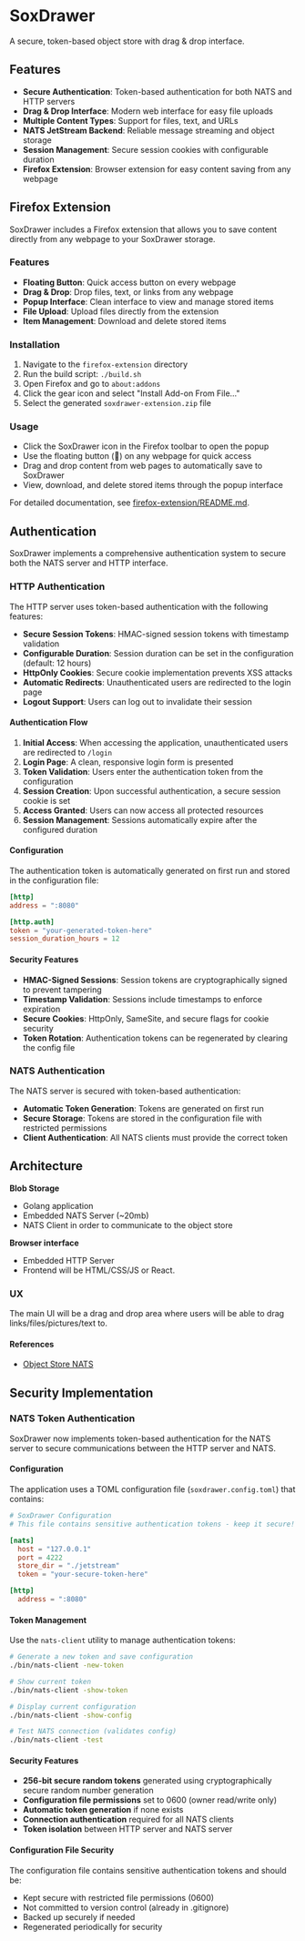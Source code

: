 # SoxDrawer

A secure, token-based object store with drag & drop interface.

## Features

- **Secure Authentication**: Token-based authentication for both NATS and HTTP servers
- **Drag & Drop Interface**: Modern web interface for easy file uploads
- **Multiple Content Types**: Support for files, text, and URLs
- **NATS JetStream Backend**: Reliable message streaming and object storage
- **Session Management**: Secure session cookies with configurable duration
- **Firefox Extension**: Browser extension for easy content saving from any webpage

## Firefox Extension

SoxDrawer includes a Firefox extension that allows you to save content directly from any webpage to your SoxDrawer storage.

### Features

- **Floating Button**: Quick access button on every webpage
- **Drag & Drop**: Drop files, text, or links from any webpage
- **Popup Interface**: Clean interface to view and manage stored items
- **File Upload**: Upload files directly from the extension
- **Item Management**: Download and delete stored items

### Installation

1. Navigate to the `firefox-extension` directory
2. Run the build script: `./build.sh`
3. Open Firefox and go to `about:addons`
4. Click the gear icon and select "Install Add-on From File..."
5. Select the generated `soxdrawer-extension.zip` file

### Usage

- Click the SoxDrawer icon in the Firefox toolbar to open the popup
- Use the floating button (📁) on any webpage for quick access
- Drag and drop content from web pages to automatically save to SoxDrawer
- View, download, and delete stored items through the popup interface

For detailed documentation, see [firefox-extension/README.md](firefox-extension/README.md).

## Authentication

SoxDrawer implements a comprehensive authentication system to secure both the NATS server and HTTP interface.

### HTTP Authentication

The HTTP server uses token-based authentication with the following features:

- **Secure Session Tokens**: HMAC-signed session tokens with timestamp validation
- **Configurable Duration**: Session duration can be set in the configuration (default: 12 hours)
- **HttpOnly Cookies**: Secure cookie implementation prevents XSS attacks
- **Automatic Redirects**: Unauthenticated users are redirected to the login page
- **Logout Support**: Users can log out to invalidate their session

#### Authentication Flow

1. **Initial Access**: When accessing the application, unauthenticated users are redirected to `/login`
2. **Login Page**: A clean, responsive login form is presented
3. **Token Validation**: Users enter the authentication token from the configuration
4. **Session Creation**: Upon successful authentication, a secure session cookie is set
5. **Access Granted**: Users can now access all protected resources
6. **Session Management**: Sessions automatically expire after the configured duration

#### Configuration

The authentication token is automatically generated on first run and stored in the configuration file:

```toml
[http]
address = ":8080"

[http.auth]
token = "your-generated-token-here"
session_duration_hours = 12
```

#### Security Features

- **HMAC-Signed Sessions**: Session tokens are cryptographically signed to prevent tampering
- **Timestamp Validation**: Sessions include timestamps to enforce expiration
- **Secure Cookies**: HttpOnly, SameSite, and secure flags for cookie security
- **Token Rotation**: Authentication tokens can be regenerated by clearing the config file

### NATS Authentication

The NATS server is secured with token-based authentication:

- **Automatic Token Generation**: Tokens are generated on first run
- **Secure Storage**: Tokens are stored in the configuration file with restricted permissions
- **Client Authentication**: All NATS clients must provide the correct token

## Architecture

**Blob Storage**
- Golang application
- Embedded NATS Server (~20mb)
- NATS Client in order to communicate to the object store

**Browser interface**
- Embedded HTTP Server
- Frontend will be HTML/CSS/JS or React.

### UX

The main UI will be a drag and drop area where users will be able to drag links/files/pictures/text to.

#### References

- [Object Store NATS](https://docs.nats.io/nats-concepts/jetstream/obj_store)

## Security Implementation

### NATS Token Authentication

SoxDrawer now implements token-based authentication for the NATS server to secure communications between the HTTP server and NATS.

#### Configuration

The application uses a TOML configuration file (`soxdrawer.config.toml`) that contains:

```toml
# SoxDrawer Configuration
# This file contains sensitive authentication tokens - keep it secure!

[nats]
  host = "127.0.0.1"
  port = 4222
  store_dir = "./jetstream"
  token = "your-secure-token-here"

[http]
  address = ":8080"
```

#### Token Management

Use the `nats-client` utility to manage authentication tokens:

```bash
# Generate a new token and save configuration
./bin/nats-client -new-token

# Show current token
./bin/nats-client -show-token

# Display current configuration
./bin/nats-client -show-config

# Test NATS connection (validates config)
./bin/nats-client -test
```

#### Security Features

- **256-bit secure random tokens** generated using cryptographically secure random number generation
- **Configuration file permissions** set to 0600 (owner read/write only)
- **Automatic token generation** if none exists
- **Connection authentication** required for all NATS clients
- **Token isolation** between HTTP server and NATS server

#### Configuration File Security

The configuration file contains sensitive authentication tokens and should be:
- Kept secure with restricted file permissions (0600)
- Not committed to version control (already in .gitignore)
- Backed up securely if needed
- Regenerated periodically for security
